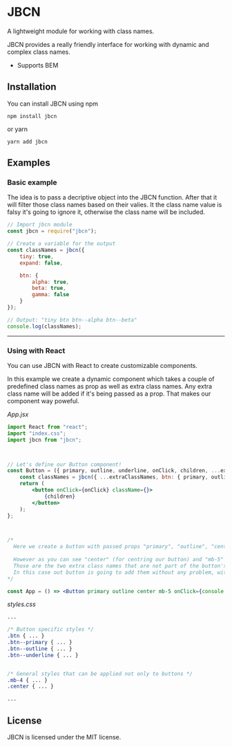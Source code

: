 # JBCN

A lightweight module for working with class names.

JBCN provides a really friendly interface for working with dynamic and complex class names.

* Supports BEM

## Installation 
You can install JBCN using npm

```
npm install jbcn
```

or yarn

```
yarn add jbcn
```

## Examples
### Basic example
The idea is to pass a decriptive object into the JBCN function. After that it will  filter those class names based on their valies. It the class name value is falsy it's going to ignore it, otherwise the class name will be included. 
```js
// Import jbcn module
const jbcn = require("jbcn");

// Create a variable for the output
const classNames = jbcn({
    tiny: true,
    expand: false,

    btn: {
        alpha: true,
        beta: true,
        gamma: false
    }
});

// Output: "tiny btn btn--alpha btn--beta"
console.log(classNames);
```
<hr>

### Using with React
You can use JBCN with React to create customizable components.

In this example we create a dynamic component which takes a couple of predefined class names as prop as well as extra class names. Any extra class name will be added if it's being passed as a prop. That makes our component way poweful.

*App.jsx*
```jsx
import React from "react";
import "index.css";
import jbcn from "jbcn";



// Let's define our Button component!
const Button = ({ primary, outline, underline, onClick, children, ...extraClassNames }) => {
    const classNames = jbcn({ ...extraClassNames, btn: { primary, outline, underline } });
    return (
        <button onClick={onClick} className={}>
            {children}
        </button>
    );
};



/*
  Here we create a button with passed props "primary", "outline", "center" "mb-5" and "onClick".
  
  However as you can see "center" (for centring our button) and "mb-5" (for adding `margin-bottom: 5px`).
  Those are the two extra class names that are not part of the button's defined class names.
  In this case out button is going to add them without any problem, with the help of JBCN.
*/

const App = () => <Button primary outline center mb-5 onClick={console.log}>Click me</Button>

```

*styles.css*
```css
... 

/* Button specific styles */
.btn { ... }
.btn--primary { ... }
.btn--outline { ... }
.btn--underline { ... }


/* General styles that can be applied not only to buttons */
.mb-4 { ... }
.center { ... }

...
```
## License
JBCN is licensed under the MIT license.






